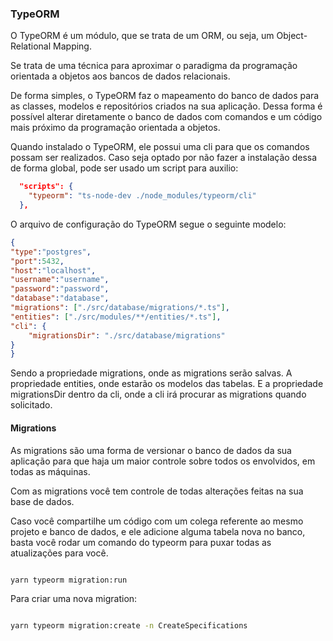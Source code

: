 ### TypeORM

O TypeORM é um módulo, que se trata de um ORM, ou seja, um Object-Relational Mapping.

Se trata de uma técnica para aproximar o paradigma da programação orientada a objetos aos bancos de dados relacionais.

De forma simples, o TypeORM faz o mapeamento do banco de dados para as classes, modelos e repositórios criados na sua aplicação. Dessa forma é possível alterar diretamente o banco de dados com comandos e um código mais próximo da programação orientada a objetos.

Quando instalado o TypeORM, ele possui uma cli para que os comandos possam ser realizados. Caso seja optado por não fazer a instalação dessa de forma global, pode ser usado um script para auxilio:

```json
  "scripts": {
    "typeorm": "ts-node-dev ./node_modules/typeorm/cli"
  },
```

O arquivo de configuração do TypeORM segue o seguinte modelo:

```json
{
"type":"postgres",
"port":5432,
"host":"localhost",
"username":"username",
"password":"password",
"database":"database",
"migrations": ["./src/database/migrations/*.ts"],
"entities": ["./src/modules/**/entities/*.ts"],
"cli": {
    "migrationsDir": "./src/database/migrations"
}
}
```
Sendo a propriedade migrations, onde as migrations serão salvas. A propriedade entities, onde estarão os modelos das tabelas. E a propriedade migrationsDir dentro da cli, onde a cli irá procurar as migrations quando solicitado. 

#### Migrations

As migrations são uma forma de versionar o banco de dados da sua aplicação para que haja um maior controle sobre todos os envolvidos, em todas as máquinas.

Com as migrations você tem controle de todas alterações feitas na sua base de dados. 

Caso você compartilhe um código com um colega referente ao mesmo projeto e banco de dados, e ele adicione alguma tabela nova no banco, basta você rodar um comando do typeorm para puxar todas as atualizações para você.

```bash

yarn typeorm migration:run
```

Para criar uma nova migration:

```bash

yarn typeorm migration:create -n CreateSpecifications
```

 